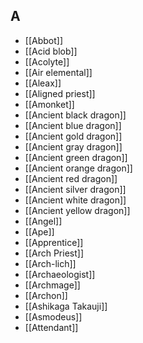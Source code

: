 ## A

- [[Abbot]]
- [[Acid blob]]
- [[Acolyte]]
- [[Air elemental]]
- [[Aleax]]
- [[Aligned priest]]
- [[Amonket]]
- [[Ancient black dragon]]
- [[Ancient blue dragon]]
- [[Ancient gold dragon]]
- [[Ancient gray dragon]]
- [[Ancient green dragon]]
- [[Ancient orange dragon]]
- [[Ancient red dragon]]
- [[Ancient silver dragon]]
- [[Ancient white dragon]]
- [[Ancient yellow dragon]]
- [[Angel]]
- [[Ape]]
- [[Apprentice]]
- [[Arch Priest]]
- [[Arch-lich]]
- [[Archaeologist]]
- [[Archmage]]
- [[Archon]]
- [[Ashikaga Takauji]]
- [[Asmodeus]]
- [[Attendant]]
